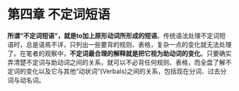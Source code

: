 # 第四章 不定词短语

**所谓“不定词短语”，就是to加上原形动词所形成的短语**。传统语法处理不定词短语时，总是语焉不详，只列出一些要背的规则、表格，复杂一点的变化就无法处理了。在笔者的观察中，**不定词最合理的解释就是把它视为助动词的变化**。只要确实弄清楚不定词与助动词之间的关系，就可以不必背任何规则、表格，而全盘了解不定词的变化以及它与其他“动状词”(Verbals)之间的关系，包括现在分词、过去分词与动名词。